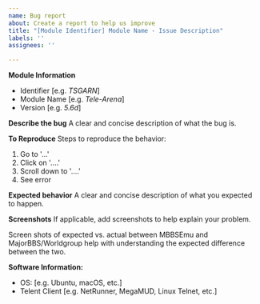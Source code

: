 ```yaml
---
name: Bug report
about: Create a report to help us improve
title: "[Module Identifier] Module Name - Issue Description"
labels: ''
assignees: ''

---
```


**Module Information**
* Identifier [e.g. *TSGARN*]
* Module Name [e.g. *Tele-Arena*]
* Version [e.g. *5.6d*]

**Describe the bug**
A clear and concise description of what the bug is.

**To Reproduce**
Steps to reproduce the behavior:
1. Go to '...'
2. Click on '....'
3. Scroll down to '....'
4. See error

**Expected behavior**
A clear and concise description of what you expected to happen.

**Screenshots**
If applicable, add screenshots to help explain your problem. 

Screen shots of expected vs. actual between MBBSEmu and MajorBBS/Worldgroup help with understanding the expected difference between the two.

**Software Information:**
 - OS: [e.g. Ubuntu, macOS, etc.]
- Telent Client [e.g. NetRunner, MegaMUD, Linux Telnet, etc.]
